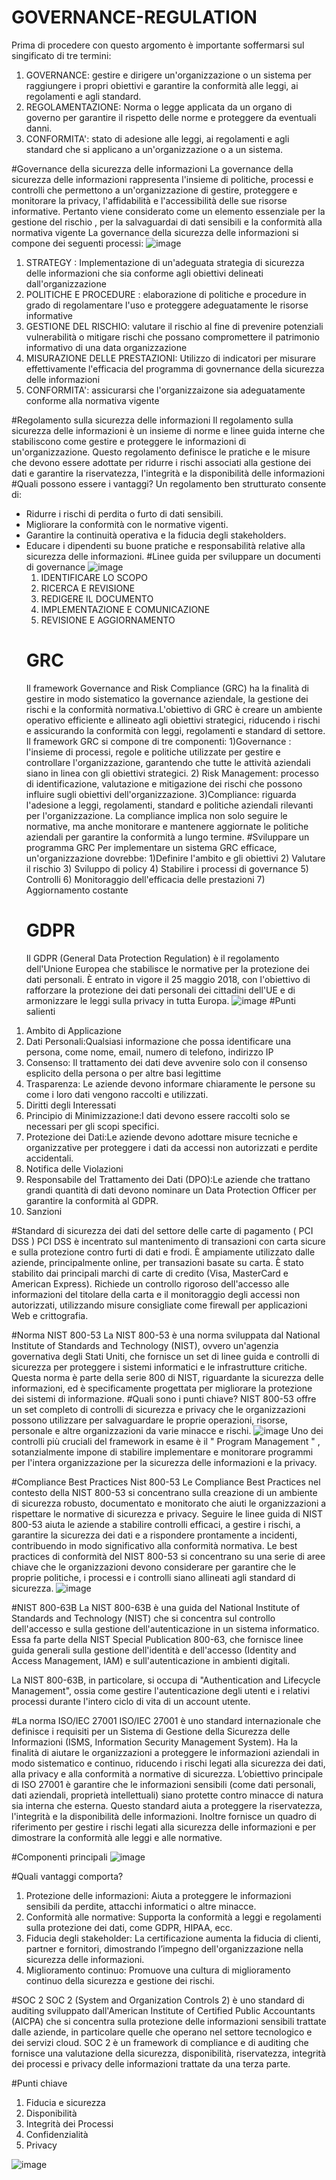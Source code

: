 # GOVERNANCE-REGULATION
Prima di procedere con questo argomento è importante soffermarsi sul singificato di tre termini: 
1) GOVERNANCE: gestire e dirigere un'organizzazione o un sistema per raggiungere i propri obiettivi e garantire la conformità alle leggi, ai regolamenti e agli standard.
2) REGOLAMENTAZIONE: Norma o legge applicata da un organo di governo per garantire il rispetto delle norme e proteggere da eventuali danni.
3) CONFORMITA': stato di adesione alle leggi, ai regolamenti e agli standard che si applicano a un'organizzazione o a un sistema.

 #Governance della sicurezza delle informazioni
 La governance della sicurezza delle informazioni rappresenta l'insieme di politiche, processi e controlli che permettono a un'organizzazione di gestire, proteggere e monitorare la privacy, l'affidabilità e l'accessibilità delle sue risorse informative. Pertanto viene considerato come un elemento essenziale per la gestione del rischio , per la salvaguardai di dati sensibili e la conformità alla normativa vigente
La governance della sicurezza delle informazioni si compone dei seguenti processi: 
![image](https://github.com/user-attachments/assets/91e38d9a-d8bf-4e22-a893-fb6d08499893)
1) STRATEGY : Implementazione di un'adeguata strategia di sicurezza delle informazioni che sia conforme agli obiettivi delineati dall'organizzazione
2) POLITICHE E PROCEDURE : elaborazione di politiche e procedure in grado di regolamentare l'uso e proteggere adeguatamente le risorse informative
3) GESTIONE DEL RISCHIO: valutare il rischio al fine di prevenire potenziali vulnerabilità o mitigare rischi che possano compromettere il patrimonio informativo di una data organizzazione
4) MISURAZIONE DELLE PRESTAZIONI: Utilizzo di indicatori per misurare effettivamente l'efficacia del programma di govnernance della sicurezza delle informazioni
5) CONFORMITA': assicurarsi che l'organizzaizone sia adeguatamente conforme alla normativa vigente

 #Regolamento sulla sicurezza delle informazioni 
 Il regolamento sulla sicurezza delle informazioni è un insieme di norme e linee guida interne che stabiliscono come gestire e proteggere le informazioni di un'organizzazione. Questo regolamento definisce le pratiche e le misure che devono essere adottate per ridurre i rischi associati alla gestione dei dati e garantire la riservatezza, l'integrità e la disponibilità delle informazioni
 #Quali possono essere i vantaggi?
Un regolamento ben strutturato consente di:

- Ridurre i rischi di perdita o furto di dati sensibili.
- Migliorare la conformità con le normative vigenti.
- Garantire la continuità operativa e la fiducia degli stakeholders.
- Educare i dipendenti su buone pratiche e responsabilità relative alla sicurezza delle informazioni.
   #Linee guida per sviluppare un documenti di governance
  ![image](https://github.com/user-attachments/assets/9832e712-2c31-4774-badf-504e42f75eb6)
  1) IDENTIFICARE LO SCOPO
  2) RICERCA E REVISIONE
  3) REDIGERE IL DOCUMENTO
  4) IMPLEMENTAZIONE E COMUNICAZIONE
  5) REVISIONE E AGGIORNAMENTO
  # GRC
  Il framework Governance and Risk Compliance (GRC) ha la finalità di gestire in modo sistematico la governance aziendale, la gestione dei rischi e la conformità normativa.L'obiettivo di GRC è creare un ambiente operativo efficiente e allineato agli obiettivi strategici, riducendo i rischi e assicurando la conformità con leggi, regolamenti e standard di settore.
  Il framework GRC si compone di tre componenti:
  1)Governance :  l'insieme di processi, regole e politiche utilizzate per gestire e controllare l'organizzazione, garantendo che tutte le attività aziendali siano in linea con gli obiettivi strategici.
  2) Risk Management: processo di identificazione, valutazione e mitigazione dei rischi che possono influire sugli obiettivi dell'organizzazione.
  3)Compliance: riguarda l'adesione a leggi, regolamenti, standard e politiche aziendali rilevanti per l'organizzazione. La compliance implica non solo seguire le normative, ma anche monitorare e mantenere aggiornate le politiche aziendali per garantire la conformità a lungo termine.
   #Sviluppare un programma GRC
  Per implementare un sistema GRC efficace, un'organizzazione dovrebbe:
  1)Definire l'ambito e gli obiettivi
  2) Valutare il rischio
  3) Sviluppo di policy
  4) Stabilire i processi di governance
  5) Controlli
  6) Monitoraggio dell'efficacia delle prestazioni
  7) Aggiornamento costante
   # GDPR
   Il GDPR (General Data Protection Regulation) è il regolamento dell'Unione Europea che stabilisce le normative per la protezione dei dati personali. È entrato in vigore il 25 maggio 2018, con l'obiettivo di rafforzare la protezione dei dati personali dei cittadini dell'UE e di armonizzare le leggi sulla privacy in tutta Europa.
  ![image](https://github.com/user-attachments/assets/befec500-81ef-4fff-845c-b26823124c40)
   #Punti salienti
 1) Ambito di Applicazione
 2) Dati Personali:Qualsiasi informazione che possa identificare una persona, come nome, email, numero di telefono, indirizzo IP
 3) Consenso: Il trattamento dei dati deve avvenire solo con il consenso esplicito della persona o per altre basi legittime
 4) Trasparenza: Le aziende devono informare chiaramente le persone su come i loro dati vengono raccolti e utilizzati.
 5) Diritti degli Interessati
 6) Principio di Minimizzazione:I dati devono essere raccolti solo se necessari per gli scopi specifici.
 7) Protezione dei Dati:Le aziende devono adottare misure tecniche e organizzative per proteggere i dati da accessi non autorizzati e perdite accidentali.
 8) Notifica delle Violazioni
 9) Responsabile del Trattamento dei Dati (DPO):Le aziende che trattano grandi quantità di dati devono nominare un Data Protection Officer per garantire la conformità al GDPR.
 10) Sanzioni


 #Standard di sicurezza dei dati del settore delle carte di pagamento ( PCI DSS ) 
 PCI DSS è incentrato sul mantenimento di transazioni con carta sicure e sulla protezione contro furti di dati e frodi. È ampiamente utilizzato dalle aziende, principalmente online, per transazioni basate su carta. È stato stabilito dai principali marchi di carte di credito (Visa, MasterCard e American Express). Richiede un controllo rigoroso dell'accesso alle informazioni del titolare della carta e il monitoraggio degli accessi non autorizzati, utilizzando misure consigliate come firewall per applicazioni Web e crittografia.

  #Norma NIST 800-53
  La NIST 800-53 è una norma sviluppata dal National Institute of Standards and Technology (NIST), ovvero un'agenzia governativa degli Stati Uniti, che fornisce un set di linee guida e controlli di sicurezza per proteggere i sistemi informatici e le infrastrutture critiche. Questa norma è parte della serie 800 di NIST, riguardante  la sicurezza delle informazioni, ed è specificamente progettata per migliorare la protezione dei sistemi di informazione. 
  #Quali sono i punti chiave?
  NIST 800-53 offre un set completo di controlli di sicurezza e privacy che le organizzazioni possono utilizzare per salvaguardare le proprie operazioni, risorse, personale e altre organizzazioni da varie minacce e rischi.
  ![image](https://github.com/user-attachments/assets/63114599-e4aa-4bdd-8261-d6233b1eb606)
Uno dei controlli più cruciali del framework in esame è il " Program Management " , sotanzialmente impone di stabilire implementare e monitorare programmi per l'intera organizzazione per la sicurezza delle informazioni e la privacy. 

 #Compliance Best Practices Nist 800-53
 Le Compliance Best Practices nel contesto della NIST 800-53 si concentrano sulla creazione di un ambiente di sicurezza robusto, documentato e monitorato che aiuti le organizzazioni a rispettare le normative di sicurezza e privacy. Seguire le linee guida di NIST 800-53 aiuta le aziende a stabilire controlli efficaci, a gestire i rischi, a garantire la sicurezza dei dati e a rispondere prontamente a incidenti, contribuendo in modo significativo alla conformità normativa.
 Le best practices di conformità del NIST 800-53 si concentrano su una serie di aree chiave che le organizzazioni devono considerare per garantire che le proprie politiche, i processi e i controlli siano allineati agli standard di sicurezza.
 ![image](https://github.com/user-attachments/assets/76ece793-8ca5-4281-8c4b-36ed2e0e7489)

 #NIST 800-63B
 La NIST 800-63B è una guida del National Institute of Standards and Technology (NIST) che si concentra sul controllo dell'accesso e sulla gestione dell'autenticazione in un sistema informatico. Essa fa parte della NIST Special Publication 800-63, che fornisce linee guida generali sulla gestione dell'identità e dell'accesso (Identity and Access Management, IAM) e sull'autenticazione in ambienti digitali.

La NIST 800-63B, in particolare, si occupa di "Authentication and Lifecycle Management", ossia come gestire l'autenticazione degli utenti e i relativi processi durante l'intero ciclo di vita di un account utente.

#La norma ISO/IEC 27001
ISO/IEC 27001 è uno standard internazionale che definisce i requisiti per un Sistema di Gestione della Sicurezza delle Informazioni (ISMS, Information Security Management System). 
Ha la finalità di aiutare le organizzazioni a proteggere le informazioni aziendali in modo sistematico e continuo, riducendo i rischi legati alla sicurezza dei dati, alla privacy e alla conformità a normative di sicurezza.
L’obiettivo principale di ISO 27001 è garantire che le informazioni sensibili (come dati personali, dati aziendali, proprietà intellettuali) siano protette contro minacce di natura sia interna che esterna. Questo standard aiuta a proteggere la riservatezza, l'integrità e la disponibilità delle informazioni. Inoltre fornisce un quadro di riferimento per gestire i rischi legati alla sicurezza delle informazioni e per dimostrare la conformità alle leggi e alle normative.

#Componenti principali
![image](https://github.com/user-attachments/assets/ed35dd8a-15a9-4b85-bbb2-1cdd8d586a2f)


#Quali vantaggi comporta?
1) Protezione delle informazioni: Aiuta a proteggere le informazioni sensibili da perdite, attacchi informatici o altre minacce.
2) Conformità alle normative: Supporta la conformità a leggi e regolamenti sulla protezione dei dati, come GDPR, HIPAA, ecc.
3) Fiducia degli stakeholder: La certificazione aumenta la fiducia di clienti, partner e fornitori, dimostrando l’impegno dell'organizzazione nella sicurezza delle informazioni.
4) Miglioramento continuo: Promuove una cultura di miglioramento continuo della sicurezza e gestione dei rischi.

#SOC 2
SOC 2 (System and Organization Controls 2) è uno standard di auditing sviluppato dall'American Institute of Certified Public Accountants (AICPA) che si concentra sulla protezione delle informazioni sensibili trattate dalle aziende, in particolare quelle che operano nel settore tecnologico e dei servizi cloud. SOC 2 è un framework di compliance e di auditing che fornisce una valutazione della sicurezza, disponibilità, riservatezza, integrità dei processi e privacy delle informazioni trattate da una terza parte.

#Punti chiave 
1) Fiducia e sicurezza
2) Disponibilità
3) Integrità dei Processi
4) Confidenzialità
5) Privacy

 ![image](https://github.com/user-attachments/assets/9f25459f-9c5e-4197-b929-7fb48c75aab9)

  
